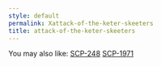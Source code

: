 ```yaml
---
style: default
permalink: Xattack-of-the-keter-skeeters
title: attack-of-the-keter-skeeters
---
```

You may also like:
[SCP-248](http://scp-wiki.net/scp-248)
[SCP-1971](http://scp-wiki.net/scp-1971)